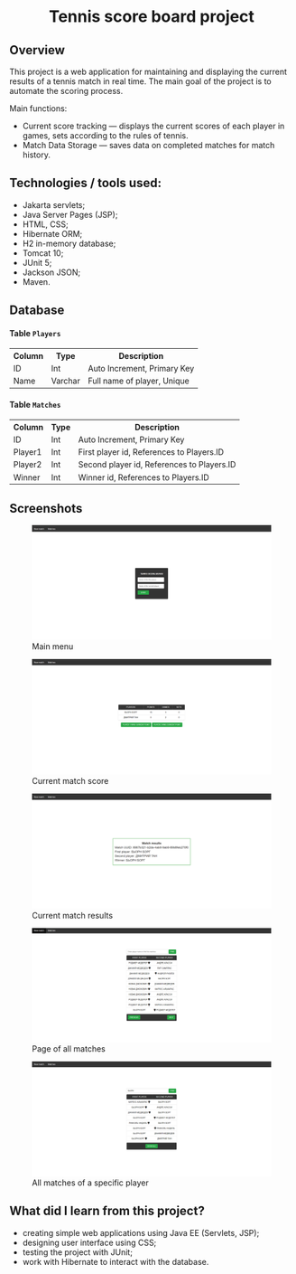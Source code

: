 <h1 align='center'>
Tennis score board project
</h1>

## Overview

This project is a web application for maintaining and 
displaying the current results of a tennis match in real time. 
The main goal of the project is to automate the scoring process.

Main functions:
* Current score tracking — displays the current scores of each player in games, sets 
according to the rules of tennis.
* Match Data Storage — saves data on completed matches for match history.

## Technologies / tools used:

- Jakarta servlets;
- Java Server Pages (JSP);
- HTML, CSS;
- Hibernate ORM;
- H2 in-memory database;
- Tomcat 10;
- JUnit 5;
- Jackson JSON;
- Maven.

## Database

#### Table `Players`

<table>
    <tr>
        <th>Column</th>
        <th>Type</th>
        <th>Description</th>
    </tr>
    <tr>
        <td>ID</td>
        <td>Int</td>
        <td>Auto Increment, Primary Key</td>
    </tr>
    <tr>
        <td>Name</td>
        <td>Varchar</td>
        <td>Full name of player, Unique</td>
    </tr>
</table>

#### Table `Matches`
<table>
    <tr>
        <th>Column</th>
        <th>Type</th>
        <th>Description</th>
    </tr>
    <tr>
        <td>ID</td>
        <td>Int</td>
        <td>Auto Increment, Primary Key</td>
    </tr>
    <tr>
        <td>Player1</td>
        <td>Int</td>
        <td>First player id, References to Players.ID</td>
    </tr>
    <tr>
        <td>Player2</td>
        <td>Int</td>
        <td>Second player id, References to Players.ID</td>
    </tr>
    <tr>
        <td>Winner</td>
        <td>Int</td>
        <td>Winner id, References to Players.ID</td>
    </tr>
</table>

## Screenshots


<figure>
  <img src="src/main/resources/screenshots/img.png" alt="Main menu">
  <figcaption>Main menu</figcaption>
</figure>

<figure>
  <img src="src/main/resources/screenshots/img_1.png" alt="Current match score">
  <figcaption>Current match score</figcaption>
</figure>

<figure>
  <img src="src/main/resources/screenshots/img_2.png" alt="Current match results">
  <figcaption>Current match results</figcaption>
</figure>

<figure>
  <img src="src/main/resources/screenshots/img_3.png" alt="Page of all matches">
  <figcaption>Page of all matches</figcaption>
</figure>

<figure>
  <img src="src/main/resources/screenshots/img_4.png" alt="All matches of a specific player">
  <figcaption>All matches of a specific player</figcaption>
</figure>


## What did I learn from this project?
- creating simple web applications using Java EE (Servlets, JSP);
- designing user interface using CSS;
- testing the project with JUnit;
- work with Hibernate to interact with the database.